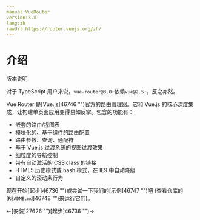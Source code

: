 ```yaml
---
manual:VueRouter
version:3.x
lang:zh
rawUrl:https://router.vuejs.org/zh/
---
```



# 介绍<a name="介绍"></a>


版本说明



对于 TypeScript 用户来说，`vue-router@3.0+`依赖`vue@2.5+`，反之亦然。




Vue Router 是[Vue.js]46746 "")官方的路由管理器。它和 Vue.js 的核心深度集成，让构建单页面应用变得易如反掌。包含的功能有：


* 嵌套的路由/视图表
* 模块化的、基于组件的路由配置
* 路由参数、查询、通配符
* 基于 Vue.js 过渡系统的视图过渡效果
* 细粒度的导航控制
* 带有自动激活的 CSS class 的链接
* HTML5 历史模式或 hash 模式，在 IE9 中自动降级
* 自定义的滚动条行为


现在开始[起步]46736 "")或尝试一下我们的[示例]46747 "")吧 (查看仓库的[`README.md`]46748 "")来运行它们)。





←[安装]27626 "")[起步]46736 "")→





